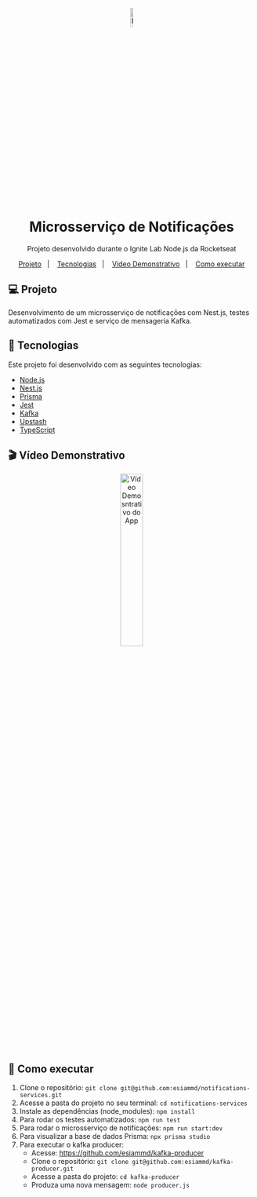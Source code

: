 <p align="center">
  <a href="http://nestjs.com/" target="blank"><img src="https://nestjs.com/img/logo-small.svg" width="10%" alt="Nest Logo" /></a>
</p>

<h1 align="center">Microsserviço de Notificações</h1>
<p align="center">Projeto desenvolvido durante o Ignite Lab Node.js da Rocketseat</p>

<p align="center">
  <a href="#-projeto">Projeto</a>&nbsp;&nbsp;&nbsp;|&nbsp;&nbsp;&nbsp;
  <a href="#-tecnologias">Tecnologias</a>&nbsp;&nbsp;&nbsp;|&nbsp;&nbsp;&nbsp;  
  <a href="#-vídeo-demonstrativo">Vídeo Demonstrativo</a>&nbsp;&nbsp;&nbsp;|&nbsp;&nbsp;&nbsp;
  <a href="#-como-executar">Como executar</a>
</p>

## 💻 Projeto

Desenvolvimento de um microsserviço de notificações com Nest.js, testes automatizados com Jest e serviço de mensageria Kafka.

## 🚀 Tecnologias

Este projeto foi desenvolvido com as seguintes tecnologias:

- [Node.js](https://nodejs.org/en/)
- [Nest.js](https://nestjs.com/)
- [Prisma](https://www.prisma.io/)
- [Jest](https://jestjs.io/pt-BR/)
- [Kafka](https://kafka.apache.org/)
- [Upstash](https://upstash.com/)
- [TypeScript](https://www.typescriptlang.org/)

## 🎬 Vídeo Demonstrativo

<p align="center">
    <img src=".github/notifications-services.gif" alt="Vídeo Demosntrativo do App" width="30%" />
</p>

## 🚀 Como executar
1.  Clone o repositório: `git clone git@github.com:esiammd/notifications-services.git`
2.  Acesse a pasta do projeto no seu terminal: `cd notifications-services`
3.  Instale as dependências (node_modules): `npm install`
4.  Para rodar os testes automatizados: `npm run test`
5.  Para rodar o microsserviço de notificações: `npm run start:dev`
6.  Para visualizar a base de dados Prisma: `npx prisma studio`
7.  Para executar o kafka producer:
    - Acesse: https://github.com/esiammd/kafka-producer
    - Clone o repositório: `git clone git@github.com:esiammd/kafka-producer.git`
    - Acesse a pasta do projeto: `cd kafka-producer`
    - Produza uma nova mensagem: `node producer.js`